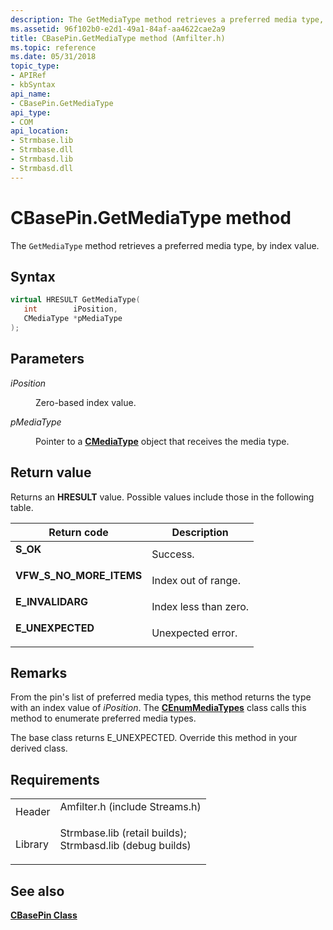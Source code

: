 ```yaml
---
description: The GetMediaType method retrieves a preferred media type, by index value.
ms.assetid: 96f102b0-e2d1-49a1-84af-aa4622cae2a9
title: CBasePin.GetMediaType method (Amfilter.h)
ms.topic: reference
ms.date: 05/31/2018
topic_type: 
- APIRef
- kbSyntax
api_name: 
- CBasePin.GetMediaType
api_type: 
- COM
api_location: 
- Strmbase.lib
- Strmbase.dll
- Strmbasd.lib
- Strmbasd.dll
---
```


# CBasePin.GetMediaType method

The `GetMediaType` method retrieves a preferred media type, by index value.

## Syntax


```C++
virtual HRESULT GetMediaType(
   int        iPosition,
   CMediaType *pMediaType
);
```



## Parameters

<dl> <dt>

*iPosition* 
</dt> <dd>

Zero-based index value.

</dd> <dt>

*pMediaType* 
</dt> <dd>

Pointer to a [**CMediaType**](cmediatype.md) object that receives the media type.

</dd> </dl>

## Return value

Returns an **HRESULT** value. Possible values include those in the following table.



| Return code                                                                                            | Description                      |
|--------------------------------------------------------------------------------------------------------|----------------------------------|
| <dl> <dt>**S\_OK**</dt> </dl>                   | Success.<br/>              |
| <dl> <dt>**VFW\_S\_NO\_MORE\_ITEMS**</dt> </dl> | Index out of range.<br/>   |
| <dl> <dt>**E\_INVALIDARG**</dt> </dl>           | Index less than zero.<br/> |
| <dl> <dt>**E\_UNEXPECTED**</dt> </dl>           | Unexpected error.<br/>     |



 

## Remarks

From the pin's list of preferred media types, this method returns the type with an index value of *iPosition*. The [**CEnumMediaTypes**](cenummediatypes.md) class calls this method to enumerate preferred media types.

The base class returns E\_UNEXPECTED. Override this method in your derived class.

## Requirements



|                    |                                                                                                                                                                                            |
|--------------------|--------------------------------------------------------------------------------------------------------------------------------------------------------------------------------------------|
| Header<br/>  | <dl> <dt>Amfilter.h (include Streams.h)</dt> </dl>                                                                                  |
| Library<br/> | <dl> <dt>Strmbase.lib (retail builds); </dt> <dt>Strmbasd.lib (debug builds)</dt> </dl> |



## See also

<dl> <dt>

[**CBasePin Class**](cbasepin.md)
</dt> </dl>

 

 




